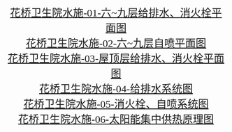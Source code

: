 <center>
<font face="黑体" size="5" color="">
<br/><a href="http://202.102.26.253:8182/files/76/HQWSY-02_1.jpg">花桥卫生院水施-01-六~九层给排水、消火栓平面图</a>
<br/><a href="http://202.102.26.253:8182/files/76/HQWSY-03_1.jpg">花桥卫生院水施-02-六~九层自喷平面图</a>
<br/><a href="http://202.102.26.253:8182/files/76/HQWSY-04_1.jpg">花桥卫生院水施-03-屋顶层给排水、消火栓平面图</a>
<br/><a href="http://202.102.26.253:8182/files/76/HQWSY-05_1.jpg">花桥卫生院水施-04-给排水系统图</a>
<br/><a href="http://202.102.26.253:8182/files/76/HQWSY-06_1.jpg">花桥卫生院水施-05-消火栓、自喷系统图</a>
<br/><a href="http://202.102.26.253:8182/files/76/HQWSY-07_1.jpg">花桥卫生院水施-06-太阳能集中供热原理图</a>
<br/>
<br/>
</font>
</center>
